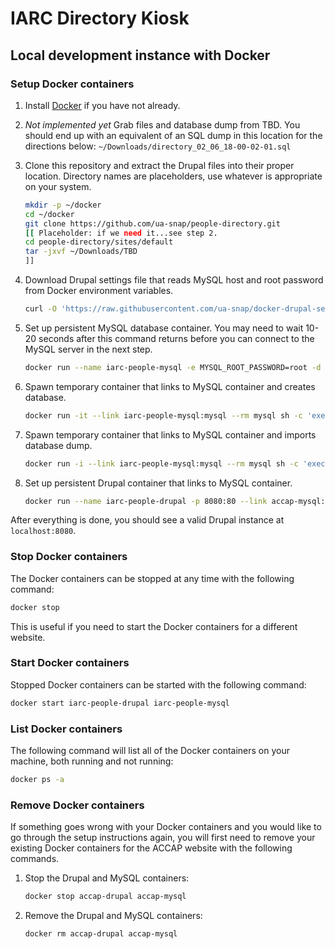 # IARC Directory Kiosk

## Local development instance with Docker

### Setup Docker containers

1. Install [Docker](https://www.docker.com/) if you have not already.

1. *Not implemented yet* Grab files and database dump from TBD.  You should end up with an equivalent of an SQL dump in this location for the directions below: `~/Downloads/directory_02_06_18-00-02-01.sql`

1. Clone this repository and extract the Drupal files into their proper location.  Directory names are placeholders, use whatever is appropriate on your system.

   ```bash
   mkdir -p ~/docker
   cd ~/docker
   git clone https://github.com/ua-snap/people-directory.git
   [[ Placeholder: if we need it...see step 2.
   cd people-directory/sites/default
   tar -jxvf ~/Downloads/TBD
   ]]
   ```

1. Download Drupal settings file that reads MySQL host and root password from Docker environment variables.

   ```bash
   curl -O 'https://raw.githubusercontent.com/ua-snap/docker-drupal-settings/master/settings.php'
   ```

1. Set up persistent MySQL database container. You may need to wait 10-20 seconds after this command returns before you can connect to the MySQL server in the next step.

   ```bash
   docker run --name iarc-people-mysql -e MYSQL_ROOT_PASSWORD=root -d mysql:latest
   ```

1. Spawn temporary container that links to MySQL container and creates database.

   ```bash
   docker run -it --link iarc-people-mysql:mysql --rm mysql sh -c 'exec mysql \-h "$MYSQL_PORT_3306_TCP_ADDR" -P "$MYSQL_PORT_3306_TCP_PORT" -uroot -p"$MYSQL_ENV_MYSQL_ROOT_PASSWORD" -e "CREATE DATABASE drupal7;"'
   ```

1. Spawn temporary container that links to MySQL container and imports database dump.

   ```bash
   docker run -i --link iarc-people-mysql:mysql --rm mysql sh -c 'exec mysql \-h "$MYSQL_PORT_3306_TCP_ADDR" -P "$MYSQL_PORT_3306_TCP_PORT" -uroot -p"$MYSQL_ENV_MYSQL_ROOT_PASSWORD" drupal7' < ~/Downloads/directory_02_06_18-00-02-01.sql
   ```

1. Set up persistent Drupal container that links to MySQL container.

   ```bash
   docker run --name iarc-people-drupal -p 8080:80 --link accap-mysql:mysql -v ~/docker/accap-www:/var/www/html -d drupal:7
   ```

After everything is done, you should see a valid Drupal instance at `localhost:8080`.

### Stop Docker containers

The Docker containers can be stopped at any time with the following command:

```bash
docker stop
```

This is useful if you need to start the Docker containers for a different website.

### Start Docker containers

Stopped Docker containers can be started with the following command:

```bash
docker start iarc-people-drupal iarc-people-mysql
```

### List Docker containers

The following command will list all of the Docker containers on your machine, both running and not running:

```bash
docker ps -a
```

### Remove Docker containers

If something goes wrong with your Docker containers and you would like to go through the setup instructions again, you will first need to remove your existing Docker containers for the ACCAP website with the following commands.

1. Stop the Drupal and MySQL containers:

   ```bash
   docker stop accap-drupal accap-mysql
   ```

1. Remove the Drupal and MySQL containers:

   ```bash
   docker rm accap-drupal accap-mysql
   ```
